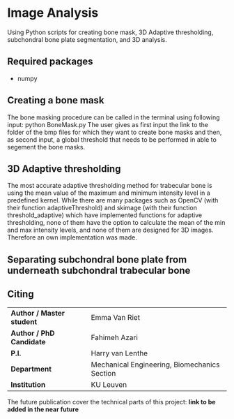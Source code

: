 # Image Analysis
Using Python scripts for creating bone mask, 3D Adaptive thresholding, subchondral bone plate segmentation, and 3D analysis. 

## Required packages
* numpy  

## Creating a bone mask
The bone masking procedure can be called in the terminal using following input:
python BoneMask.py <link to input folder> <threshold>
The user gives as first input the link to the folder of the bmp files for which they want to create bone masks and then, as second input, a global threshold that needs to be performed in able to segement the bone masks.
## 3D Adaptive thresholding 
The most accurate adaptive thresholding method for trabecular bone is using the mean value of the maximum and minimum intensity level in a predefined kernel. While there are many packages such as OpenCV (with their function adaptiveThreshold) and skimage (with their function threshold_adaptive) which have implemented functions for adaptive thresholding, none of them have the option to calculate the mean of the min and max intensity levels, and none of them are designed for 3D images. Therefore an own implementation was made.
## Separating subchondral bone plate from underneath subchondral trabecular bone 
  


## Citing
|||
|-----------------------|-----------------|
|**Author / Master student** | Emma Van Riet| 
|**Author / PhD Candidate** | Fahimeh Azari|
|**P.I.**| Harry van Lenthe |
|**Department** | Mechanical Engineering, Biomechanics Section|
|**Institution** | KU Leuven |
  
The future publication cover the technical parts of this project: **link to be added in the near future**

